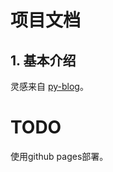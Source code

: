 # 项目文档

## 1. 基本介绍

灵感来自 [py-blog](https://gitee.com/luzhenxiong/py-blog)。

# TODO

使用github pages部署。